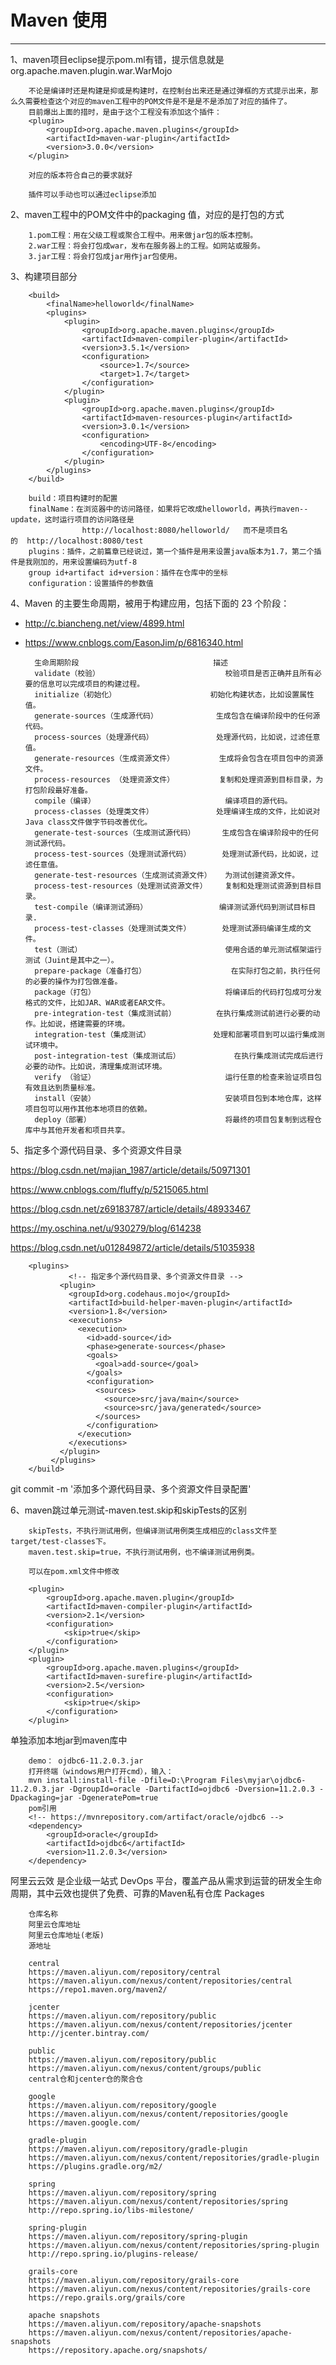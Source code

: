# Maven 使用

---

1、maven项目eclipse提示pom.ml有错，提示信息就是org.apache.maven.plugin.war.WarMojo

        不论是编译时还是构建是抑或是构建时，在控制台出来还是通过弹框的方式提示出来，那么久需要检查这个对应的maven工程中的POM文件是不是是不是添加了对应的插件了。
        目前爆出上面的措时，是由于这个工程没有添加这个插件：
        <plugin>  
            <groupId>org.apache.maven.plugins</groupId>  
            <artifactId>maven-war-plugin</artifactId>  
            <version>3.0.0</version>  
        </plugin> 
        
        对应的版本符合自己的要求就好
        
        插件可以手动也可以通过eclipse添加
        

2、maven工程中的POM文件中的packaging 值，对应的是打包的方式

        1.pom工程：用在父级工程或聚合工程中。用来做jar包的版本控制。
        2.war工程：将会打包成war，发布在服务器上的工程。如网站或服务。
        3.jar工程：将会打包成jar用作jar包使用。
        
3、构建项目部分

        <build>
            <finalName>helloworld</finalName>
            <plugins>
                <plugin>
                    <groupId>org.apache.maven.plugins</groupId>
                    <artifactId>maven-compiler-plugin</artifactId>
                    <version>3.5.1</version>
                    <configuration>
                        <source>1.7</source>
                        <target>1.7</target>
                    </configuration>
                </plugin>
                <plugin>
                    <groupId>org.apache.maven.plugins</groupId>
                    <artifactId>maven-resources-plugin</artifactId>
                    <version>3.0.1</version>
                    <configuration>
                        <encoding>UTF-8</encoding>
                    </configuration>
                </plugin>
            </plugins>
        </build>
        
        build：项目构建时的配置
        finalName：在浏览器中的访问路径，如果将它改成helloworld，再执行maven--update，这时运行项目的访问路径是 
                    http://localhost:8080/helloworld/   而不是项目名的  http://localhost:8080/test
        plugins：插件，之前篇章已经说过，第一个插件是用来设置java版本为1.7，第二个插件是我刚加的，用来设置编码为utf-8
        group id+artifact id+version：插件在仓库中的坐标
        configuration：设置插件的参数值


4、Maven 的主要生命周期，被用于构建应用，包括下面的 23 个阶段：

- <a href="http://c.biancheng.net/view/4899.html#" target="_blank">http://c.biancheng.net/view/4899.html </a>
- <a href="https://www.cnblogs.com/EasonJim/p/6816340.html#" target="_blank">https://www.cnblogs.com/EasonJim/p/6816340.html </a>


        生命周期阶段	                            描述
        validate（校验）	                        校验项目是否正确并且所有必要的信息可以完成项目的构建过程。
        initialize（初始化）	                    初始化构建状态，比如设置属性值。
        generate-sources（生成源代码）	            生成包含在编译阶段中的任何源代码。
        process-sources（处理源代码）	            处理源代码，比如说，过滤任意值。
        generate-resources（生成资源文件）	        生成将会包含在项目包中的资源文件。
        process-resources （处理资源文件）	        复制和处理资源到目标目录，为打包阶段最好准备。
        compile（编译）	                            编译项目的源代码。
        process-classes（处理类文件）	            处理编译生成的文件，比如说对Java class文件做字节码改善优化。
        generate-test-sources（生成测试源代码）	    生成包含在编译阶段中的任何测试源代码。
        process-test-sources（处理测试源代码）	    处理测试源代码，比如说，过滤任意值。
        generate-test-resources（生成测试资源文件）	为测试创建资源文件。
        process-test-resources（处理测试资源文件）	复制和处理测试资源到目标目录。
        test-compile（编译测试源码）	            编译测试源代码到测试目标目录.
        process-test-classes（处理测试类文件）	    处理测试源码编译生成的文件。
        test（测试）	                            使用合适的单元测试框架运行测试（Juint是其中之一）。
        prepare-package（准备打包）	                在实际打包之前，执行任何的必要的操作为打包做准备。
        package（打包）	                            将编译后的代码打包成可分发格式的文件，比如JAR、WAR或者EAR文件。
        pre-integration-test（集成测试前）	        在执行集成测试前进行必要的动作。比如说，搭建需要的环境。
        integration-test（集成测试）	            处理和部署项目到可以运行集成测试环境中。
        post-integration-test（集成测试后）	        在执行集成测试完成后进行必要的动作。比如说，清理集成测试环境。
        verify （验证）	                            运行任意的检查来验证项目包有效且达到质量标准。
        install（安装）	                            安装项目包到本地仓库，这样项目包可以用作其他本地项目的依赖。
        deploy（部署）	                            将最终的项目包复制到远程仓库中与其他开发者和项目共享。
    


5、指定多个源代码目录、多个资源文件目录

<a href="https://blog.csdn.net/majian_1987/article/details/50971301#" target="_blank">https://blog.csdn.net/majian_1987/article/details/50971301 </a>

<a href="https://www.cnblogs.com/fluffy/p/5215065.html#" target="_blank">https://www.cnblogs.com/fluffy/p/5215065.html </a>

<a href="https://blog.csdn.net/z69183787/article/details/48933467#" target="_blank">https://blog.csdn.net/z69183787/article/details/48933467 </a>

<a href="https://my.oschina.net/u/930279/blog/614238#" target="_blank">https://my.oschina.net/u/930279/blog/614238 </a>

<a href="https://blog.csdn.net/u012849872/article/details/51035938#" target="_blank">https://blog.csdn.net/u012849872/article/details/51035938 </a>

        <plugins>  
                 <!-- 指定多个源代码目录、多个资源文件目录 -->
               <plugin>
                 <groupId>org.codehaus.mojo</groupId>
                 <artifactId>build-helper-maven-plugin</artifactId>
                 <version>1.8</version>
                 <executions>
                   <execution>
                     <id>add-source</id>
                     <phase>generate-sources</phase>
                     <goals>
                       <goal>add-source</goal>
                     </goals>
                     <configuration>
                       <sources>
                         <source>src/java/main</source>
                         <source>src/java/generated</source>
                       </sources>
                     </configuration>
                   </execution>
                 </executions>
               </plugin> 
             </plugins>  
        </build>


git commit -m '添加多个源代码目录、多个资源文件目录配置'




6、maven跳过单元测试-maven.test.skip和skipTests的区别

        skipTests，不执行测试用例，但编译测试用例类生成相应的class文件至target/test-classes下。
        maven.test.skip=true，不执行测试用例，也不编译测试用例类。
    
        可以在pom.xml文件中修改
    
        <plugin>  
            <groupId>org.apache.maven.plugin</groupId>  
            <artifactId>maven-compiler-plugin</artifactId>  
            <version>2.1</version>  
            <configuration>  
                <skip>true</skip>  
            </configuration>  
        </plugin>  
        <plugin>  
            <groupId>org.apache.maven.plugins</groupId>  
            <artifactId>maven-surefire-plugin</artifactId>  
            <version>2.5</version>  
            <configuration>  
                <skip>true</skip>  
            </configuration>  
        </plugin>


单独添加本地jar到maven库中
        
        demo： ojdbc6-11.2.0.3.jar
        打开终端（windows用户打开cmd），输入：
        mvn install:install-file -Dfile=D:\Program Files\myjar\ojdbc6-11.2.0.3.jar -DgroupId=oracle -DartifactId=ojdbc6 -Dversion=11.2.0.3 -Dpackaging=jar -DgeneratePom=true
        pom引用
        <!-- https://mvnrepository.com/artifact/oracle/ojdbc6 -->
        <dependency>
            <groupId>oracle</groupId>
            <artifactId>ojdbc6</artifactId>
            <version>11.2.0.3</version>
        </dependency>


阿里云云效 是企业级一站式 DevOps 平台，覆盖产品从需求到运营的研发全生命周期，其中云效也提供了免费、可靠的Maven私有仓库 Packages

        仓库名称
        阿里云仓库地址
        阿里云仓库地址(老版)
        源地址
    
        central
        https://maven.aliyun.com/repository/central
        https://maven.aliyun.com/nexus/content/repositories/central
        https://repo1.maven.org/maven2/
        
        jcenter
        https://maven.aliyun.com/repository/public
        https://maven.aliyun.com/nexus/content/repositories/jcenter
        http://jcenter.bintray.com/
        
        public
        https://maven.aliyun.com/repository/public
        https://maven.aliyun.com/nexus/content/groups/public
        central仓和jcenter仓的聚合仓
        
        google
        https://maven.aliyun.com/repository/google
        https://maven.aliyun.com/nexus/content/repositories/google
        https://maven.google.com/
        
        gradle-plugin
        https://maven.aliyun.com/repository/gradle-plugin
        https://maven.aliyun.com/nexus/content/repositories/gradle-plugin
        https://plugins.gradle.org/m2/
        
        spring
        https://maven.aliyun.com/repository/spring
        https://maven.aliyun.com/nexus/content/repositories/spring
        http://repo.spring.io/libs-milestone/
        
        spring-plugin
        https://maven.aliyun.com/repository/spring-plugin
        https://maven.aliyun.com/nexus/content/repositories/spring-plugin
        http://repo.spring.io/plugins-release/
        
        grails-core
        https://maven.aliyun.com/repository/grails-core
        https://maven.aliyun.com/nexus/content/repositories/grails-core
        https://repo.grails.org/grails/core
        
        apache snapshots
        https://maven.aliyun.com/repository/apache-snapshots
        https://maven.aliyun.com/nexus/content/repositories/apache-snapshots
        https://repository.apache.org/snapshots/
        